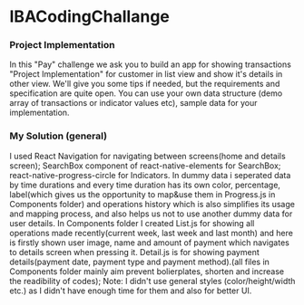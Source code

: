 # IBACodingChallange

### Project Implementation

In this "Pay" challenge we ask you to build an app for showing transactions "Project Implementation" for customer in list view and show it's details in other view. We'll give you some tips if needed, but the requirements and specification are quite open.
You can use your own data structure (demo array of transactions or indicator values etc), sample data for your implementation.

### My Solution (general)

I used React Navigation for navigating between screens(home and details screen); SearchBox component of react-native-elements for SearchBox; react-native-progress-circle for Indicators. In dummy data i seperated data by time durations and every time duration has its own color, percentage, label(which gives us the opportunity to map&use them in Progress.js in Components folder) and operations history which is also simplifies its usage and mapping process, and also helps us not to use another dummy data for user details. In Components folder I created List.js for showing all operations made recently(current week, last week and last month) and here is firstly shown user image, name and amount of payment which navigates to details screen when pressing it. Detail.js is for showing payment details(payment date, payment type and payment method).(all files in Components folder mainly aim prevent bolierplates, shorten and increase the readibility of codes);
Note: I didn't use general styles (color/height/width etc.) as I didn't have enough time for them and also for better UI.
